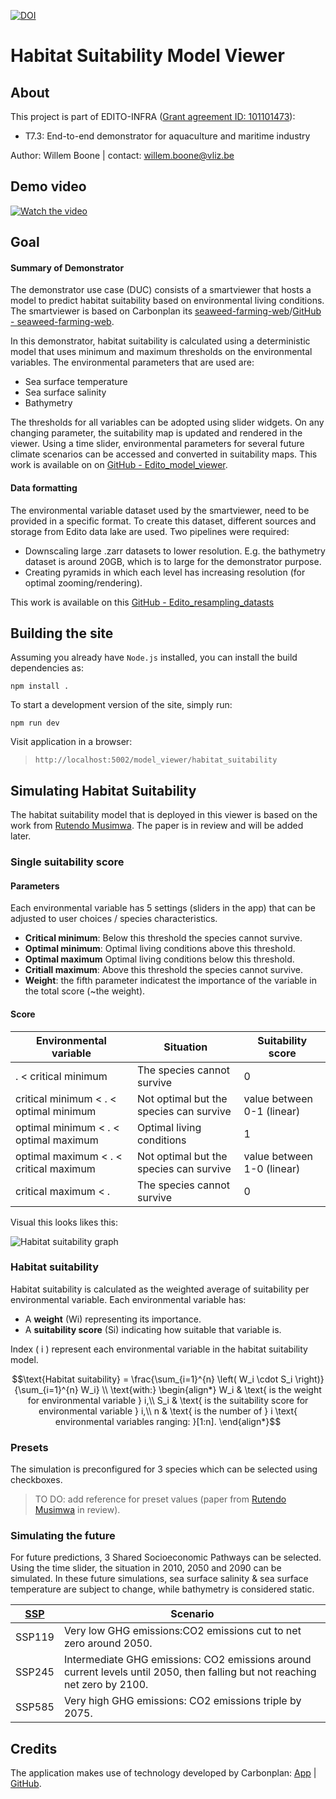 [![DOI](https://zenodo.org/badge/851482302.svg)](https://zenodo.org/doi/10.5281/zenodo.13838371)
# Habitat Suitability Model Viewer

## About
This project is part of EDITO-INFRA ([Grant agreement ID: 101101473](https://doi.org/10.3030/101101473)):
- T7.3: End-to-end demonstrator for aquaculture and maritime industry

Author: Willem Boone | contact: [willem.boone@vliz.be](willem.boone@vliz.be)

## Demo video
[![Watch the video](https://img.youtube.com/vi/VDw9d9u2Kzw/0.jpg)](https://www.youtube.com/watch?v=VDw9d9u2Kzw)


## Goal
#### Summary of Demonstrator
The demonstrator use case (DUC) consists of a smartviewer that hosts a model to predict habitat suitability based on environmental living conditions. The smartviewer is based on Carbonplan its [seaweed-farming-web](https://carbonplan.org/research/seaweed-farming)/[GitHub - seaweed-farming-web](https://github.com/carbonplan/seaweed-farming-web).

In this demonstrator, habitat suitability is calculated using a deterministic model that uses minimum and maximum thresholds on the environmental variables.
 The environmental parameters that are used are: 

- Sea surface temperature
- Sea surface salinity
- Bathymetry

The thresholds for all variables can be adopted using slider widgets. On any changing parameter, the suitability map is updated and rendered in the viewer. Using a time slider, environmental parameters for several future climate scenarios can be accessed and converted in suitability maps.
This work is available on on [GitHub - Edito_model_viewer](https://github.com/willem0boone/Edito_model_viewer). 

#### Data formatting
The environmental variable dataset used by the smartviewer, need to be provided in a specific format. To create this dataset, different sources and storage from Edito data lake are used. Two pipelines were required: 
- Downscaling large .zarr datasets to lower resolution. E.g. the bathymetry dataset is around 20GB, which is to large for the demonstrator purpose.
- Creating pyramids in which each level has increasing resolution (for optimal zooming/rendering).

This work is available on this [GitHub - Edito_resampling_datasts](https://github.com/willem0boone/Edito_resampling_datasets)

## Building the site

Assuming you already have `Node.js` installed, you can install the build dependencies as:

```shell
npm install .
```

To start a development version of the site, simply run:

```shell
npm run dev
```

Visit application in a browser:
>`http://localhost:5002/model_viewer/habitat_suitability` 


## Simulating Habitat Suitability
The habitat suitability model that is deployed in this viewer is based on the work from [Rutendo Musimwa](https://orcid.org/0009-0004-2354-4905). The paper is in review and will be added later.

### Single suitability score
#### Parameters
Each environmental variable has 5 settings (sliders in the app) that can be adjusted to user choices / species characteristics.
- **Critical minimum**: Below this threshold the species cannot survive.
- **Optimal minimum**: Optimal living conditions above this threshold.
- **Optimal maximum** Optimal living conditions below this threshold.
- **Critiall maximum**: Above this threshold the species cannot survive.
- **Weight**: the fifth parameter indicatest the importance of the variable in the total score (~the weight).

#### Score

| Environmental variable				| Situation 					| Suitability score 		|
|-------					|-----						|------------			|
|                     .  < critical minimum  	| The species cannot survive 			| 0	   			|
| critical minimum <  .  < optimal minimum   	| Not optimal but the species can survive  	| value between 0-1 (linear) 	|
| optimal minimum  <  .  < optimal maximum	| Optimal living conditions  			| 1     			|
| optimal maximum  <  .  < critical maximum	| Not optimal but the species can survive  	| value between 1-0 (linear)   	|
| critical maximum <  . 			| The species cannot survive 			| 0     			|

Visual this looks likes this: 

![Habitat suitability graph](https://drive.google.com/uc?export=view&id=1rr4lZyAxBrkXPt7mYiOkqAJL7V__EkCp)

### Habitat suitability

Habitat suitability is calculated as the weighted average of suitability per environmental variable. Each environmental variable has:
- A **weight** (Wi) representing its importance.
- A **suitability score** (Si) indicating how suitable that variable is.

Index \( i \) represent each environmental variable in the habitat suitability model.
<!--
In case the Latex is not rendering fine, this is a description of the formula
To calculate the habitat suitability:
- Multiply each environmental variable's weight by its corresponding suitability score. (Wi * Si)
- Add these values together to get the **numerator**. (SUM(Wi * Si))
- Sum up all the weights to get the **denominator**. (SUM(Wi))
- Divide the numerator by the denominator to calculate the habitat suitability. (SUM(Wi * Si) / SUM(Wi))

> Notice: GitHub might not support LaTeX. Open the markdown in an .md reader or IDE for proper rendering. <br>
-->


```math
\text{Habitat suitability} = \frac{\sum_{i=1}^{n} \left( W_i \cdot S_i \right)}{\sum_{i=1}^{n} W_i}

\\

\text{with:}

\begin{align*}
W_i & \text{ is the weight for environmental variable } i,\\
S_i & \text{ is the suitability score for environmental variable } i,\\
n & \text{ is the number of } i \text{ environmental variables ranging: }[1:n].
\end{align*}
```

### Presets
The simulation is preconfigured for 3 species which can be selected using checkboxes.


>TO DO: add reference for preset values (paper from [Rutendo Musimwa](https://orcid.org/0009-0004-2354-4905) in review).


### Simulating the future
For future predictions, 3 Shared Socioeconomic Pathways can be selected. Using the time slider, the situation in 2010, 2050 and 2090 can be simulated. In these future simulations, sea surface salinity & sea surface temperature are subject to change, while bathymetry is considered static.

 
| [SSP](https://en.wikipedia.org/wiki/Shared_Socioeconomic_Pathways) 	|  Scenario 															|
|-------   								|-----------------														|
| SSP119  								| Very low GHG emissions:CO2 emissions cut to net zero around 2050. 								|
| SSP245   								| Intermediate GHG emissions: CO2 emissions around current levels until 2050, then falling but not reaching net zero by 2100.    |
| SSP585   								| Very high GHG emissions: CO2 emissions triple by 2075.    									|

## Credits
The application makes use of technology developed by Carbonplan: [App](https://carbonplan.org/research/seaweed-farming) | [GitHub](https://github.com/carbonplan/seaweed-farming-web). 
